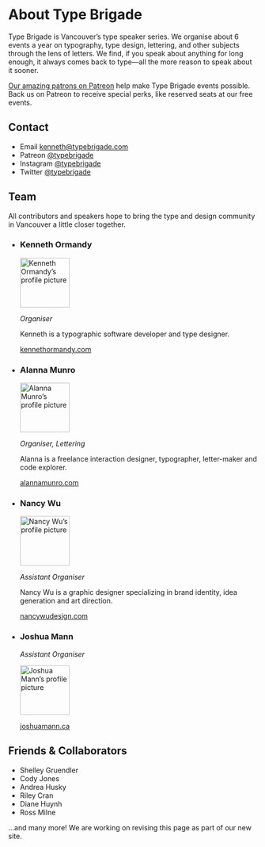 # About Type Brigade

Type Brigade is Vancouver’s type speaker series. We organise about 6 events a year on typography, type design, lettering, and other subjects through the lens of letters. We find, if you speak about anything for long enough, it always comes back to type—all the more reason to speak about it sooner.

[Our amazing patrons on Patreon](https://patreon.com/typebrigade) help make Type Brigade events possible. Back us on Patreon to receive special perks, like reserved seats at our free events.

## Contact

- Email [kenneth@typebrigade.com](mailto:kenneth@typebrigade.com)<br/>
- Patreon [@typebrigade](http://patreon.com/typebrigade)
- Instagram [@typebrigade](http://instagram.com/typebrigade)<br/>
- Twitter [@typebrigade](http://twitter.com/typebrigade)<br/>

## Team

All contributors and speakers hope to bring the type and design community in Vancouver a little closer together.

- ### Kenneth Ormandy

  <img width="100" src="https://unavatar.now.sh/kennethormandy.com" alt="Kenneth Ormandy’s profile picture" />

  _Organiser_

  Kenneth is a typographic software developer and type designer.

  [kennethormandy.com](https://kennethormandy.com)

- ### Alanna Munro

  <img width="100" src="https://unavatar.now.sh/alannamunro.com" alt="Alanna Munro’s profile picture" />

  _Organiser, Lettering_

  Alanna is a freelance interaction designer, typographer, letter-maker and code explorer.

  [alannamunro.com](http://alannamunro.com)

- ### Nancy Wu

  <img width="100" src="https://unavatar.now.sh/nancywudesign.com" alt="Nancy Wu’s profile picture" />

  _Assistant Organiser_

  Nancy Wu is a graphic designer specializing in brand identity, idea generation and art direction.

  [nancywudesign.com](http://nancywudesign.com/)

- ### Joshua Mann

  _Assistant Organiser_

  <img width="100" src="https://unavatar.now.sh/joshuamann.ca" alt="Joshua Mann’s profile picture" />

  [joshuamann.ca](https://http://joshuamann.ca/)

## Friends & Collaborators

- Shelley Gruendler
- Cody Jones
- Andrea Husky
- Riley Cran
- Diane Huynh
- Ross Milne

…and many more! We are working on revising this page as part of our new site.

<!--

Dr. Shelley Gruendler started the original incarnation of this meetup as the Vancouver Typography Meetup Group. She’s a typographer, designer, and educator, in addition to being the founding director of [Type Camp](http://typecamp.org).

-->
